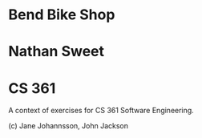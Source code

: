# Bend Bike Shop
# Nathan Sweet
# CS 361
A context of exercises for CS 361 Software Engineering.

(c) Jane Johannsson, John Jackson
